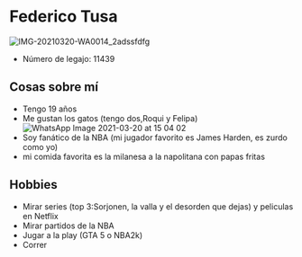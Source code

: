 # Federico Tusa
![IMG-20210320-WA0014_2adssfdfg](https://user-images.githubusercontent.com/80929186/111876544-f9cfe200-897d-11eb-9001-b92daafdfe32.jpg)
- Número de legajo: 11439
## Cosas sobre mí
- Tengo 19 años
- Me gustan los gatos (tengo dos,Roqui y Felipa)
![WhatsApp Image 2021-03-20 at 15 04 02](https://user-images.githubusercontent.com/80929186/111881174-1f64e780-898e-11eb-9366-d381855bc4c5.jpeg)
- Soy fanático de la NBA (mi jugador favorito es James Harden, es zurdo como yo)
- mi comida favorita es la milanesa a la napolitana con papas fritas
## Hobbies
- Mirar series (top 3:Sorjonen, la valla y el desorden que dejas) y peliculas en Netflix
- Mirar partidos de la NBA
- Jugar a la play (GTA 5 o NBA2k)
- Correr
